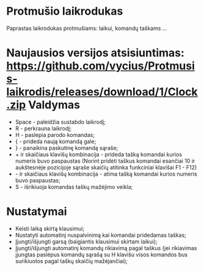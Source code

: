 Protmušio laikrodukas
===================
Paprastas laikrodukas protmušiams: laikui, komandų taškams ... 

Naujausios versijos atsisiuntimas: https://github.com/vycius/Protmusis-laikrodis/releases/download/1/Clock.zip
Valdymas
===================
* Space - paleidžia sustabdo laikrodį;
* R - perkrauna laikrodį;
* H - paslepia parodo komandas;
* { - prideda naują komandą gale;
* } - panaikina paskutinę komandą sąraše;
* \+ ir skaičiaus klavišų kombinacija - prideda tašką komandai kurios numeris buvo paspaustas (Norint pridėti taškus komandai esančiai 10 ir aukštesnėje pozicijoje sąraše skaičių atitinka funkciniai klavišai F1 - F12)
* \- ir skaičiaus klavišų kombinacija - atima tašką komandai kurios numeris buvo paspaustas;
* S - išrikiuoja komandas taškų mažėjimo veikla;

Nustatymai
===================
* Keisti laiką skirtą klausimui;
* Nustatyti automatinį nuspalvinimą kai komandai pridedamas taškas;
* Įjungti/išjungti garsą (baigiantis klausimui skirtam laikui);
* Įjungti/išjungti automatinį komandų rikiavimą pagal taškus (jei rikiavimas įjungtas paslėpus komandų sąrašą su H klavišu visos komandos bus surikiuotos pagal taškų skaičių mažėjančiai);
